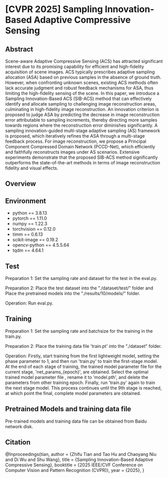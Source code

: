 # [CVPR 2025] Sampling Innovation-Based Adaptive Compressive Sensing

## Abstract
Scene-aware Adaptive Compressive Sensing (ACS) has attracted significant interest due to its promising capability for efficient and high-fidelity acquisition of scene images. ACS typically prescribes adaptive sampling allocation (ASA) based on previous samples in the absence of ground truth. However, when confronting unknown scenes, existing ACS methods often lack accurate judgment and robust feedback mechanisms for ASA, thus limiting the high-fidelity sensing of the scene. In this paper, we introduce a Sampling Innovation-Based ACS (SIB-ACS) method that can effectively identify and allocate sampling to challenging image reconstruction areas, culminating in high-fidelity image reconstruction. An innovation criterion is proposed to judge ASA by predicting the decrease in image reconstruction error attributable to sampling increments, thereby directing more samples towards regions where the reconstruction error diminishes significantly. A sampling innovation-guided multi-stage adaptive sampling (AS) framework is proposed, which iteratively refines the ASA through a multi-stage feedback process. For image reconstruction, we propose a Principal Component Compressed Domain Network (PCCD-Net), which efficiently and faithfully reconstructs images under AS scenarios. Extensive experiments demonstrate that the proposed SIB-ACS method significantly outperforms the state-of-the-art methods in terms of image reconstruction fidelity and visual effects.

## Overview

## Environment
- python == 3.8.13
- pytorch == 1.11.0
- numpy == 1.22.3
- torchvision == 0.12.0
- timm == 0.6.13
- scikit-image == 0.19.2
- opencv-python == 4.5.5.64
- tqdm == 4.64.1

## Test
Preparation 1: Set the sampling rate and dataset for the test in the eval.py.

Preparation 2: Place the test dataset into the "./dataset/test/" folder and Place the pretrained models into the "./results/10/models/" folder.

Operation: Run eval.py.

## Training
Preparation 1: Set the sampling rate and batchsize for the training in the train.py.

Preparation 2: Place the training data file 'train.pt' into the "./dataset" folder.

Operation: Firstly, start training from the first lightweight model, setting the phase parameter to 1, and then run 'train.py' to train the first-stage model. At the end of each stage of training, the trained model parameter file for the current stage, 'net_params_{epoch}', are obtained. Select the optimal trained model parameter file , rename it to 'model.pth', and delete the parameters from other training epoch. Finally, run 'train.py' again to train the next stage model. This process continues until the 9th stage is reached, at which point the final, complete model parameters are obtained.

## Pretrained Models and training data file
Pre-trained models and training data file can be obtained from Baidu network disk.

## Citation
@Inproceedings{tian,
  author    = {Zhifu Tian and Tao Hu and Chaoyang Niu and Di Wu and Shu Wang},
  title     = {Sampling Innovation-Based Adaptive Compressive Sensing},
  booktitle = {2025 IEEE/CVF Conference on Computer Vision and Pattern Recognition (CVPR)},
  year      = {2025},
}
